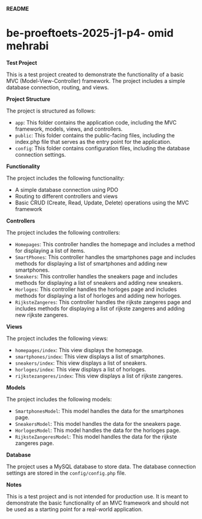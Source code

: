 **README**

# be-proeftoets-2025-j1-p4- omid mehrabi


**Test Project**

This is a test project created to demonstrate the functionality of a basic MVC (Model-View-Controller) framework. The project includes a simple database connection, routing, and views.

**Project Structure**

The project is structured as follows:

* `app`: This folder contains the application code, including the MVC framework, models, views, and controllers.
* `public`: This folder contains the public-facing files, including the index.php file that serves as the entry point for the application.
* `config`: This folder contains configuration files, including the database connection settings.

**Functionality**

The project includes the following functionality:

* A simple database connection using PDO
* Routing to different controllers and views
* Basic CRUD (Create, Read, Update, Delete) operations using the MVC framework

**Controllers**

The project includes the following controllers:

* `Homepages`: This controller handles the homepage and includes a method for displaying a list of items.
* `SmartPhones`: This controller handles the smartphones page and includes methods for displaying a list of smartphones and adding new smartphones.
* `Sneakers`: This controller handles the sneakers page and includes methods for displaying a list of sneakers and adding new sneakers.
* `Horloges`: This controller handles the horloges page and includes methods for displaying a list of horloges and adding new horloges.
* `RijksteZangeres`: This controller handles the rijkste zangeres page and includes methods for displaying a list of rijkste zangeres and adding new rijkste zangeres.

**Views**

The project includes the following views:

* `homepages/index`: This view displays the homepage.
* `smartphones/index`: This view displays a list of smartphones.
* `sneakers/index`: This view displays a list of sneakers.
* `horloges/index`: This view displays a list of horloges.
* `rijkstezangeres/index`: This view displays a list of rijkste zangeres.

**Models**

The project includes the following models:

* `SmartphonesModel`: This model handles the data for the smartphones page.
* `SneakersModel`: This model handles the data for the sneakers page.
* `HorlogesModel`: This model handles the data for the horloges page.
* `RijksteZangeresModel`: This model handles the data for the rijkste zangeres page.

**Database**

The project uses a MySQL database to store data. The database connection settings are stored in the `config/config.php` file.

**Notes**

This is a test project and is not intended for production use. It is meant to demonstrate the basic functionality of an MVC framework and should not be used as a starting point for a real-world application.

